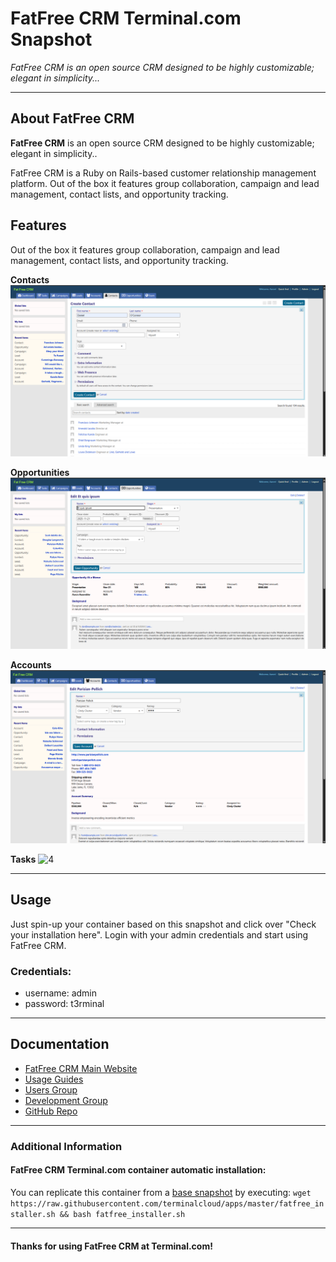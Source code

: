 # **FatFree CRM** Terminal.com Snapshot
*FatFree CRM is an open source CRM designed to be highly customizable; elegant in simplicity...*

---

## About FatFree CRM
**FatFree CRM** is an open source CRM designed to be highly customizable; elegant in simplicity..

FatFree CRM is a Ruby on Rails-based customer relationship management platform. Out of the box it features group collaboration, campaign and lead management, contact lists, and opportunity tracking.

## Features
Out of the box it features group collaboration, campaign and lead management, contact lists, and opportunity tracking.

**Contacts**
![1](https://raw.githubusercontent.com/fatfreecrm/fatfreecrm.github.com/master/images/contact_create.png)


**Opportunities**
![2](https://raw.githubusercontent.com/fatfreecrm/fatfreecrm.github.com/master/images/contact_opportunity.png)

**Accounts**
![3](https://raw.githubusercontent.com/fatfreecrm/fatfreecrm.github.com/master/images/account_edit.png)

**Tasks**
![4](https://raw.githubusercontent.com/fatfreecrm/fatfreecrm.github.com/master/images/task_create.png)

---

## Usage

Just spin-up your container based on this snapshot and click over "Check your installation here".
Login with your admin credentials and start using FatFree CRM.


### Credentials:

- username: admin
- password: t3rminal


---

## Documentation
- [FatFree CRM Main Website](http://www.fatfreecrm.com/)
- [Usage Guides](http://guides.fatfreecrm.com/)
- [Users Group](https://groups.google.com/forum/#!forum/fat-free-crm-users)
- [Development Group](https://groups.google.com/forum/#!forum/fat-free-crm-dev)
- [GitHub Repo](https://github.com/fatfreecrm/fat_free_crm)

---

### Additional Information

#### FatFree CRM Terminal.com container automatic installation:
You can replicate this container from a [base snapshot](https://www.terminal.com/tiny/FzpHiTXG1K) by executing:
`wget https://raw.githubusercontent.com/terminalcloud/apps/master/fatfree_installer.sh && bash fatfree_installer.sh`

---

#### Thanks for using FatFree CRM at Terminal.com!
